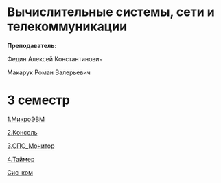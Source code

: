 # Вычислительные системы, сети и телекоммуникации

**Преподаватель:**

Федин Алексей Константинович

Макарук Роман Валерьевич

# 3 семестр
[1.МикроЭВМ](https://github.com/DMN902/SpbGTI/blob/main/File/3sem/ComputingSystems/МикроЭВМ/МикроЭВМ.pdf)

[2.Консоль](https://github.com/DMN902/SpbGTI/blob/main/File/3sem/ComputingSystems/Консоль/Консоль.pdf)

[3.СПО_Монитор](https://github.com/DMN902/SpbGTI/blob/main/File/3sem/ComputingSystems/СПОМонитор/СПО_монитор.pdf)

[4.Таймер](https://github.com/DMN902/SpbGTI/blob/main/File/3sem/ComputingSystems/Таймер/Таймер.pdf)

[Сис_ком](https://github.com/DMN902/SpbGTI/blob/main/File/3sem/ComputingSystems/Сис-ком/Сис_ком.pdf)
